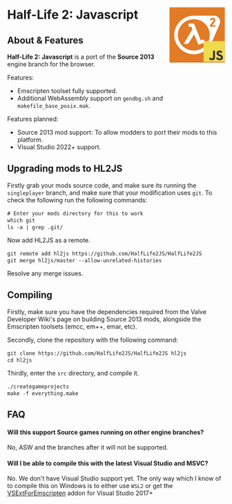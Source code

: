 
#  Half-Life 2: Javascript <img align="right" width="128" height="128" src="assets/logo.jpg" alt="HL2JS icon" />

## About & Features

**Half-Life 2: Javascript** is a port of the **Source 2013** engine branch for the browser.

Features:
- Emscripten toolset fully supported.
- Additional WebAssembly support on `gendbg.sh` and `makefile_base_posix.mak`.

Features planned:
- Source 2013 mod support: To allow modders to port their mods to this platform.
- Visual Studio 2022+ support.

## Upgrading mods to HL2JS
Firstly grab your mods source code, and make sure its running the `singleplayer` branch, and make sure that your modification uses `git`. To check the following run the following commands:

```
# Enter your mods directory for this to work
which git
ls -a | grep .git/
```

Now add HL2JS as a remote.

```
git remote add hl2js https://github.com/HalfLife2JS/HalfLife2JS
git merge hl2js/master --allow-unrelated-histories
```

Resolve any merge issues.
## Compiling

Firstly, make sure you have the dependencies required from the Valve Developer Wiki's page on building Source 2013 mods, alongside the Emscripten toolsets (emcc, em++, emar, etc).

Secondly, clone the repository with the following command:

```
git clone https://github.com/HalfLife2JS/HalfLife2JS hl2js
cd hl2js
```

Thirdly, enter the `src` directory, and compile it.

```
./creategameprojects
make -f everything.make
```
## FAQ

#### Will this support Source games running on other engine branches?

No, ASW and the branches after it will not be supported.

#### Will I be able to compile this with the latest Visual Studio and MSVC?

No. We don't have Visual Studio support yet. The only way which I know of to compile this on Windows is to either use `WSL2` or get the [VSExtForEmscripten](https://github.com/nokotan/VSExtForEmscripten) addon for Visual Studio 2017+


